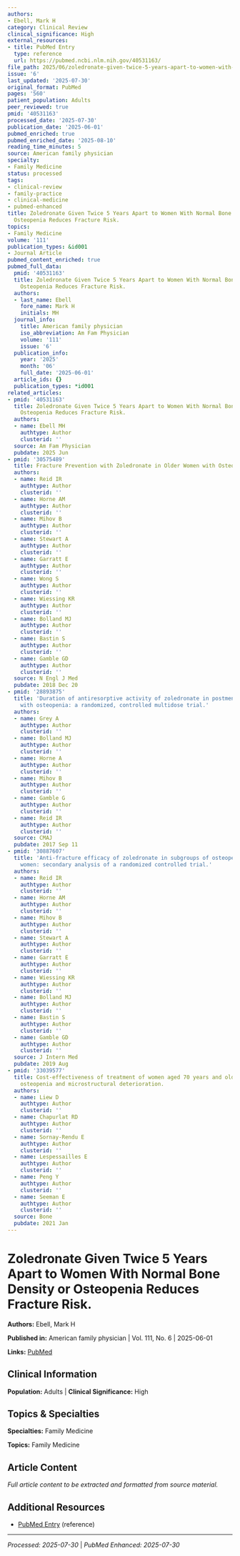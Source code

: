 ```yaml
---
authors:
- Ebell, Mark H
category: Clinical Review
clinical_significance: High
external_resources:
- title: PubMed Entry
  type: reference
  url: https://pubmed.ncbi.nlm.nih.gov/40531163/
file_path: 2025/06/zoledronate-given-twice-5-years-apart-to-women-with-normal-b.md
issue: '6'
last_updated: '2025-07-30'
original_format: PubMed
pages: '560'
patient_population: Adults
peer_reviewed: true
pmid: '40531163'
processed_date: '2025-07-30'
publication_date: '2025-06-01'
pubmed_enriched: true
pubmed_enriched_date: '2025-08-10'
reading_time_minutes: 5
source: American family physician
specialty:
- Family Medicine
status: processed
tags:
- clinical-review
- family-practice
- clinical-medicine
- pubmed-enhanced
title: Zoledronate Given Twice 5 Years Apart to Women With Normal Bone Density or
  Osteopenia Reduces Fracture Risk.
topics:
- Family Medicine
volume: '111'
publication_types: &id001
- Journal Article
pubmed_content_enriched: true
pubmed_full_data:
  pmid: '40531163'
  title: Zoledronate Given Twice 5 Years Apart to Women With Normal Bone Density or
    Osteopenia Reduces Fracture Risk.
  authors:
  - last_name: Ebell
    fore_name: Mark H
    initials: MH
  journal_info:
    title: American family physician
    iso_abbreviation: Am Fam Physician
    volume: '111'
    issue: '6'
  publication_info:
    year: '2025'
    month: '06'
    full_date: '2025-06-01'
  article_ids: {}
  publication_types: *id001
related_articles:
- pmid: '40531163'
  title: Zoledronate Given Twice 5 Years Apart to Women With Normal Bone Density or
    Osteopenia Reduces Fracture Risk.
  authors:
  - name: Ebell MH
    authtype: Author
    clusterid: ''
  source: Am Fam Physician
  pubdate: 2025 Jun
- pmid: '30575489'
  title: Fracture Prevention with Zoledronate in Older Women with Osteopenia.
  authors:
  - name: Reid IR
    authtype: Author
    clusterid: ''
  - name: Horne AM
    authtype: Author
    clusterid: ''
  - name: Mihov B
    authtype: Author
    clusterid: ''
  - name: Stewart A
    authtype: Author
    clusterid: ''
  - name: Garratt E
    authtype: Author
    clusterid: ''
  - name: Wong S
    authtype: Author
    clusterid: ''
  - name: Wiessing KR
    authtype: Author
    clusterid: ''
  - name: Bolland MJ
    authtype: Author
    clusterid: ''
  - name: Bastin S
    authtype: Author
    clusterid: ''
  - name: Gamble GD
    authtype: Author
    clusterid: ''
  source: N Engl J Med
  pubdate: 2018 Dec 20
- pmid: '28893875'
  title: 'Duration of antiresorptive activity of zoledronate in postmenopausal women
    with osteopenia: a randomized, controlled multidose trial.'
  authors:
  - name: Grey A
    authtype: Author
    clusterid: ''
  - name: Bolland MJ
    authtype: Author
    clusterid: ''
  - name: Horne A
    authtype: Author
    clusterid: ''
  - name: Mihov B
    authtype: Author
    clusterid: ''
  - name: Gamble G
    authtype: Author
    clusterid: ''
  - name: Reid IR
    authtype: Author
    clusterid: ''
  source: CMAJ
  pubdate: 2017 Sep 11
- pmid: '30887607'
  title: 'Anti-fracture efficacy of zoledronate in subgroups of osteopenic postmenopausal
    women: secondary analysis of a randomized controlled trial.'
  authors:
  - name: Reid IR
    authtype: Author
    clusterid: ''
  - name: Horne AM
    authtype: Author
    clusterid: ''
  - name: Mihov B
    authtype: Author
    clusterid: ''
  - name: Stewart A
    authtype: Author
    clusterid: ''
  - name: Garratt E
    authtype: Author
    clusterid: ''
  - name: Wiessing KR
    authtype: Author
    clusterid: ''
  - name: Bolland MJ
    authtype: Author
    clusterid: ''
  - name: Bastin S
    authtype: Author
    clusterid: ''
  - name: Gamble GD
    authtype: Author
    clusterid: ''
  source: J Intern Med
  pubdate: 2019 Aug
- pmid: '33039577'
  title: Cost-effectiveness of treatment of women aged 70 years and older with both
    osteopenia and microstructural deterioration.
  authors:
  - name: Liew D
    authtype: Author
    clusterid: ''
  - name: Chapurlat RD
    authtype: Author
    clusterid: ''
  - name: Sornay-Rendu E
    authtype: Author
    clusterid: ''
  - name: Lespessailles E
    authtype: Author
    clusterid: ''
  - name: Peng Y
    authtype: Author
    clusterid: ''
  - name: Seeman E
    authtype: Author
    clusterid: ''
  source: Bone
  pubdate: 2021 Jan
---
```


# Zoledronate Given Twice 5 Years Apart to Women With Normal Bone Density or Osteopenia Reduces Fracture Risk.

**Authors:** Ebell, Mark H

**Published in:** American family physician | Vol. 111, No. 6 | 2025-06-01

**Links:** [PubMed](https://pubmed.ncbi.nlm.nih.gov/40531163/)

## Clinical Information

**Population:** Adults | **Clinical Significance:** High

## Topics & Specialties

**Specialties:** Family Medicine

**Topics:** Family Medicine

## Article Content

*Full article content to be extracted and formatted from source material.*

## Additional Resources

- [PubMed Entry](https://pubmed.ncbi.nlm.nih.gov/40531163/) (reference)

---

*Processed: 2025-07-30* | *PubMed Enhanced: 2025-07-30*
